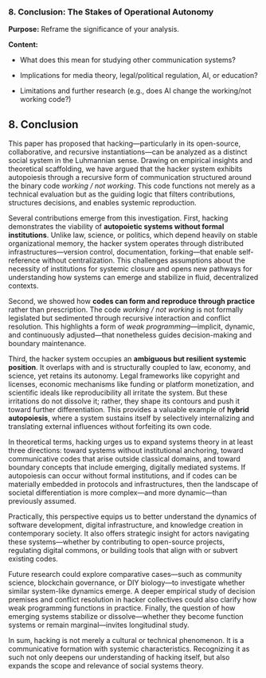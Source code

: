 ### **8. Conclusion: The Stakes of Operational Autonomy**

  

**Purpose:** Reframe the significance of your analysis.

**Content:**

- What does this mean for studying other communication systems?
    
- Implications for media theory, legal/political regulation, AI, or education?
    
- Limitations and further research (e.g., does AI change the working/not working code?)


## **8. Conclusion**

This paper has proposed that hacking—particularly in its open-source, collaborative, and recursive instantiations—can be analyzed as a distinct social system in the Luhmannian sense. Drawing on empirical insights and theoretical scaffolding, we have argued that the hacker system exhibits autopoiesis through a recursive form of communication structured around the binary code _working / not working_. This code functions not merely as a technical evaluation but as the guiding logic that filters contributions, structures decisions, and enables systemic reproduction.

Several contributions emerge from this investigation. First, hacking demonstrates the viability of **autopoietic systems without formal institutions**. Unlike law, science, or politics, which depend heavily on stable organizational memory, the hacker system operates through distributed infrastructures—version control, documentation, forking—that enable self-reference without centralization. This challenges assumptions about the necessity of institutions for systemic closure and opens new pathways for understanding how systems can emerge and stabilize in fluid, decentralized contexts.

Second, we showed how **codes can form and reproduce through practice** rather than prescription. The code _working / not working_ is not formally legislated but sedimented through recursive interaction and conflict resolution. This highlights a form of _weak programming_—implicit, dynamic, and continuously adjusted—that nonetheless guides decision-making and boundary maintenance.

Third, the hacker system occupies an **ambiguous but resilient systemic position**. It overlaps with and is structurally coupled to law, economy, and science, yet retains its autonomy. Legal frameworks like copyright and licenses, economic mechanisms like funding or platform monetization, and scientific ideals like reproducibility all irritate the system. But these irritations do not dissolve it; rather, they shape its contours and push it toward further differentiation. This provides a valuable example of **hybrid autopoiesis**, where a system sustains itself by selectively internalizing and translating external influences without forfeiting its own code.

In theoretical terms, hacking urges us to expand systems theory in at least three directions: toward systems without institutional anchoring, toward communicative codes that arise outside classical domains, and toward boundary concepts that include emerging, digitally mediated systems. If autopoiesis can occur without formal institutions, and if codes can be materially embedded in protocols and infrastructures, then the landscape of societal differentiation is more complex—and more dynamic—than previously assumed.

Practically, this perspective equips us to better understand the dynamics of software development, digital infrastructure, and knowledge creation in contemporary society. It also offers strategic insight for actors navigating these systems—whether by contributing to open-source projects, regulating digital commons, or building tools that align with or subvert existing codes.

Future research could explore comparative cases—such as community science, blockchain governance, or DIY biology—to investigate whether similar system-like dynamics emerge. A deeper empirical study of decision premises and conflict resolution in hacker collectives could also clarify how weak programming functions in practice. Finally, the question of how emerging systems stabilize or dissolve—whether they become function systems or remain marginal—invites longitudinal study.

In sum, hacking is not merely a cultural or technical phenomenon. It is a communicative formation with systemic characteristics. Recognizing it as such not only deepens our understanding of hacking itself, but also expands the scope and relevance of social systems theory.

